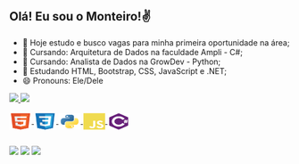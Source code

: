 ## Olá! Eu sou o Monteiro!✌

- 🔭 Hoje estudo e busco vagas para minha primeira oportunidade na área;
- 🌱 Cursando: Arquitetura de Dados na faculdade Ampli - C#;
- 🌱 Cursando: Analista de Dados na GrowDev - Python;
- 🌱 Estudando HTML, Bootstrap, CSS, JavaScript e .NET;
- 😄 Pronouns: Ele/Dele

<div>
  
  <a href="https://beacons.ai/MonteiroGitHub">
  <img height="180em" src="https://github-readme-stats.vercel.app/api?username=MonteiroGitHub&show_icons=true&theme=dracule&include_all_commits=true&count_private=true"/>
  <img height="180em" src="https://github-readme-stats.vercel.app/api/top-langs/?username=MonteiroGitHub&layout=compact&langs_count=16&theme=dracule"/>

</div>
  
<div style="display: inline_block"><br>
 
  <img align="center" alt="Monteiro-HTML" height="30" width="40" src="https://raw.githubusercontent.com/devicons/devicon/master/icons/html5/html5-original.svg">
  <img align="center" alt="Monteiro-CSS" height="30" width="40" src="https://raw.githubusercontent.com/devicons/devicon/master/icons/css3/css3-original.svg">
  <img align="center" alt="Monteiro-Python" height="30" width="40" src="https://raw.githubusercontent.com/devicons/devicon/master/icons/python/python-original.svg">
  <img align="center" alt="Monteiro-Js" height="30" width="40" src="https://raw.githubusercontent.com/devicons/devicon/master/icons/javascript/javascript-plain.svg">
  <img align="center" alt="Monteiro-Csharp" height="30" width="40" src="https://raw.githubusercontent.com/devicons/devicon/master/icons/csharp/csharp-plain.svg">
 
 
  
</div>
  
  ##
  
  <div>
 
  <a href="https://instagram.com/_joaomonteiro00" target="_blank"><img src="https://img.shields.io/badge/-Instagram-%23E4405F?style=for-the-badge&logo=instagram&logoColor=white" target="_blank"></a>
  <a href = "mailto:joaomonteiropedro00@gmail.com"><img src="https://img.shields.io/badge/Gmail-D14836?style=for-the-badge&logo=gmail&logoColor=white" target="_blank"></a>
    <a href="https://www.linkedin.com/in/joaomonteiro00/" target="_blank"><img src="https://img.shields.io/badge/-LinkedIn-%230077B5?style=for-the-badge&logo=linkedin&logoColor=white" target="_blank"></a> 
  </div>
  
  
